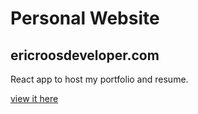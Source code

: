 # Personal Website
## ericroosdeveloper.com

React app to host my portfolio and resume.

[view it here](ericroosdeveloper.com)
